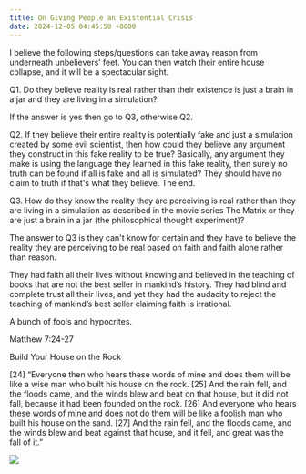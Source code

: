 ```yaml
---
title: On Giving People an Existential Crisis
date: 2024-12-05 04:45:50 +0000
---
```


I believe the following steps/questions can take away reason from underneath unbelievers’ feet. You can then watch their entire house collapse, and it will be a spectacular sight.

Q1. Do they believe reality is real rather than their existence is just a brain in a jar and they are living in a simulation?

If the answer is yes then go to Q3, otherwise Q2.

Q2. If they believe their entire reality is potentially fake and just a simulation created by some evil scientist, then how could they believe any argument they construct in this fake reality to be true? Basically, any argument they make is using the language they learned in this fake reality, then surely no truth can be found if all is fake and all is simulated? They should have no claim to truth if that's what they believe. The end.

Q3. How do they know the reality they are perceiving is real rather than they are living in a simulation as described in the movie series The Matrix or they are just a brain in a jar (the philosophical thought experiment)?

The answer to Q3 is they can't know for certain and they have to believe the reality they are perceiving to be real based on faith and faith alone rather than reason.

They had faith all their lives without knowing and believed in the teaching of books that are not the best seller in mankind’s history. They had blind and complete trust all their lives, and yet they had the audacity to reject the teaching of mankind’s best seller claiming faith is irrational.

A bunch of fools and hypocrites.

Matthew 7:24-27

Build Your House on the Rock

[24] “Everyone then who hears these words of mine and does them will be like a wise man who built his house on the rock. [25] And the rain fell, and the floods came, and the winds blew and beat on that house, but it did not fall, because it had been founded on the rock. [26] And everyone who hears these words of mine and does not do them will be like a foolish man who built his house on the sand. [27] And the rain fell, and the floods came, and the winds blew and beat against that house, and it fell, and great was the fall of it.”

![](/71be1e90a004dcf661bdaaa9e76beafb.jpeg)